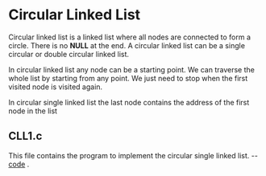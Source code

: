 <h1> Circular Linked List </h1>

Circular linked list is a linked list where all nodes are connected to form a circle. There is no <b>NULL</b> at the end. 
A circular linked list can be a single circular or double circular linked list.

In circular linked list any node can be a starting point. We can traverse the whole list by starting from any point. We just need to stop when the first visited node is visited again.

In circular single linked list the last node contains the address of the first node in the list


<h2>CLL1.c </h2>

This file contains the program to implement the circular single linked list. --<a href="https://github.com/lakshminarayana8522/Advanced-C/tree/main/CircularLinkedList/CLL1.c">code</a>
.
